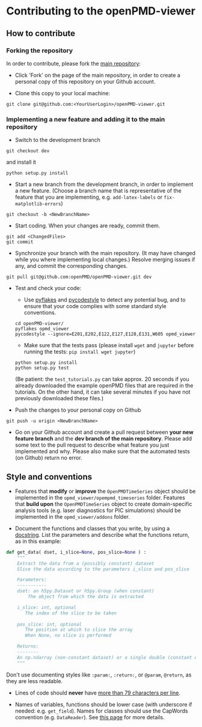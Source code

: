 # Contributing to the openPMD-viewer

## How to contribute

### Forking the repository

In order to contribute, please fork the [main repository](https://github.com/openPMD/openPMD-viewer):

- Click 'Fork' on the page of the main repository, in order to create a personal copy of this repository on your Github account. 

- Clone this copy to your local machine:
```
git clone git@github.com:<YourUserLogin>/openPMD-viewer.git
```

### Implementing a new feature and adding it to the main repository

- Switch to the development branch
```
git checkout dev
```
and install it
```
python setup.py install
```

- Start a new branch from the development branch, in order to
implement a new feature. (Choose a branch name that is representative of the
feature that you are implementing, e.g. `add-latex-labels` or
`fix-matplotlib-errors`)
```
git checkout -b <NewBranchName>
```

- Start coding. When your changes are ready, commit them.
```
git add <ChangedFiles>
git commit
```

- Synchronize your branch with the main repository. (It may have
  changed while you where implementing local changes.) Resolve merging
  issues if any, and commit the corresponding changes.
```
git pull git@github.com:openPMD/openPMD-viewer.git dev
```

- Test and check your code:
  - Use [pyflakes](https://pypi.python.org/pypi/pyflakes) and 
[pycodestyle](https://pypi.python.org/pypi/pycodestyle) to detect any potential bug, and to 
ensure that your code complies with some standard style conventions.
  ```
  cd openPMD-viewer/
  pyflakes opmd_viewer
  pycodestyle --ignore=E201,E202,E122,E127,E128,E131,W605 opmd_viewer
  ```
  - Make sure that the tests pass (please install `wget` and `jupyter` before running the tests: `pip install wget jupyter`)
  ```
  python setup.py install
  python setup.py test
  ```
  (Be patient: the `test_tutorials.py` can take approx. 20 seconds if
  you already downloaded the example openPMD files that are required
  in the tutorials. On the other hand, it can take several minutes if
  you have not previously downloaded these files.)

- Push the changes to your personal copy on Github
```
git push -u origin <NewBranchName>
```

- Go on your Github account and create a pull request between **your
  new feature branch** and the **dev branch of the main
  repository**. Please add some text to the pull request to describe
  what feature you just implemented and why. Please also make sure that
  the automated tests (on Github) return no error.

## Style and conventions

- Features that **modify** or **improve** the `OpenPMDTimeSeries` object
should be implemented in the
`opmd_viewer/opempmd_timeseries` folder. Features that **build upon** the
`OpenPMDTimeSeries` object to create domain-specific analysis tools
(e.g. laser diagnostics for PIC simulations) should be implemented in
the `opmd_viewer/addons` folder.

- Document the functions and classes that you write, by using a
  [docstring](https://www.python.org/dev/peps/pep-0257/). List the
  parameters and describe what the functions return, as in this
  example:
```python
def get_data( dset, i_slice=None, pos_slice=None ) :
    """
    Extract the data from a (possibly constant) dataset
    Slice the data according to the parameters i_slice and pos_slice

    Parameters:
    -----------
    dset: an h5py.Dataset or h5py.Group (when constant)
        The object from which the data is extracted

    i_slice: int, optional
       The index of the slice to be taken
    
    pos_slice: int, optional
       The position at which to slice the array
       When None, no slice is performed

    Returns:
    --------
    An np.ndarray (non-constant dataset) or a single double (constant dataset)
    """
```
Don't use documenting styles like `:param:`, `:return:`, or
`@param`, `@return`, as they are less readable.


- Lines of code should **never** have [more than 79 characters per line](https://www.python.org/dev/peps/pep-0008/#maximum-line-length).

- Names of variables, functions should be lower case (with underscore
  if needed: e.g. `get_field`). Names for classes should use the
  CapWords convention (e.g. `DataReader`). See [this page](https://www.python.org/dev/peps/pep-0008/#prescriptive-naming-conventions) for more details.
